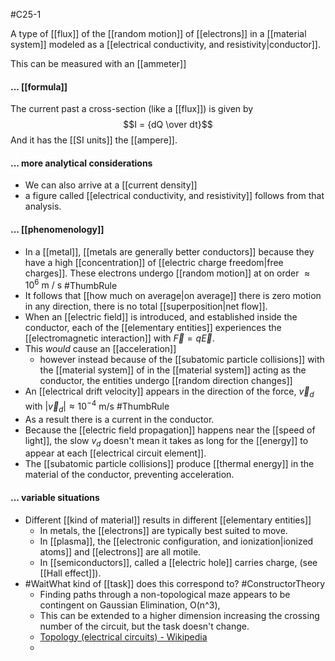 #C25-1 

A type of [[flux]] of the [[random motion]] of [[electrons]] in a [[material system]] modeled as a [[electrical conductivity, and resistivity|conductor]].

This can be measured with an [[ammeter]]

#### ... [[formula]]
The current past a cross-section (like a [[flux]]) is given by $$I = {dQ \over dt}$$
And it has the [[SI units]] the [[ampere]]. 

#### ... more analytical considerations
- We can also arrive at a [[current density]]
- a figure called [[electrical conductivity, and resistivity]] follows from that analysis.

#### ... [[phenomenology]]
- In a [[metal]], [[metals are generally better conductors]] because they have a high [[concentration]] of [[electric charge freedom|free charges]]. These electrons undergo [[random motion]] at on order $\approx 10^6 \text{ m / s}$ #ThumbRule 
- It follows that [[how much on average|on average]] there is zero motion in any direction, there is no total [[superposition|net flow]].
- When an [[electric field]] is introduced, and established inside the conductor, each of the [[elementary entities]] experiences the [[electromagnetic interaction]] with $\vec{F} = q\vec{E}$. 
- This *would* cause an [[acceleration]] 
	- however instead because of the [[subatomic particle collisions]] with the [[material system]] of in the [[material system]] acting as the conductor, the entities undergo [[random direction changes]]
- An [[electrical drift velocity]] appears in the direction of the force, $\vec{v}_d$ with $|\vec{v}_d| \approx 10^{-4} \text{ m/s}$ #ThumbRule 
- As a result there is a current in the conductor.
- Because the [[electric field propagation]] happens near the [[speed of light]], the slow $v_d$ doesn't mean it takes as long for the [[energy]] to appear at each [[electrical circuit element]].
- The [[subatomic particle collisions]] produce [[thermal energy]] in the material of the conductor, preventing acceleration.

#### ... variable situations
- Different [[kind of material]] results in different [[elementary entities]]
	- In metals, the [[electrons]] are typically best suited to move.
	- In [[plasma]], the [[electronic configuration, and ionization|ionized atoms]] and [[electrons]] are all motile.
	- In [[semiconductors]], called a [[electric hole]] carries charge, (see [[Hall effect]]).
- #WaitWhat kind of [[task]] does this correspond to? #ConstructorTheory 
	- Finding paths through a non-topological maze appears to be contingent on Gaussian Elimination, O(n^3), 
	- This can be extended to a higher dimension increasing the crossing number of the circuit, but the task doesn't change.
	- [Topology (electrical circuits) - Wikipedia](https://en.wikipedia.org/w/index.php?title=Topology_(electrical_circuits)&oldid=1042734484)
	- 